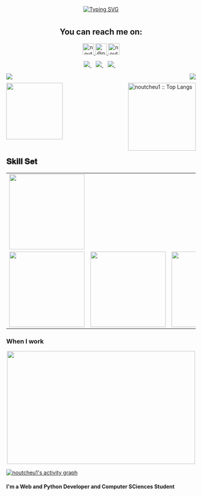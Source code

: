 <p align="center">
  <a href="https://github.com/noutcheu1"><img src="https://readme-typing-svg.herokuapp.com?font=Pacifico&size=23&pause=1000&width=435&lines=Hi+my+name+is+Noutcheu+Libert+;How+are+doing+%3F;i+am+Python+and+web+developer%2C;And+Computer+science+%2C;who+love+new+technologies+like+IA." alt="Typing SVG" /></a>
</p>
<p align='center'>
 <h1 align="center">
  <h2 align="center">You can reach me on: </h2>

<p align="center">

  <a href="https://www.linkedin.com/in/https://www.linkedin.com/in/libert-joran-noutcheu-14a590200/">
    <img src="https://www.vectorlogo.zone/logos/linkedin/linkedin-icon.svg" alt="noutcheu llibert joran LinkedIn Profile" height="30" width="30">
  </a>
  
  <a href="https://medium.com/@noutcheu1">
    <img src="https://www.vectorlogo.zone/logos/medium/medium-tile.svg" alt="@noutcheu1 Medium Profile" height="30" width="30">
  </a>
  
  <a href="https://twitter.com/noutcheu1">
    <img src="https://cdn.worldvectorlogo.com/logos/twitter-6.svg" alt="noutcheu libert Twitter Profile" height="30" width="30">
  </a>
</p>
</h1>

<p align='center'>
  <a href="https://t.me/The_libbrain">
    <img src="https://img.shields.io/badge/telegram-%230077B5.svg?&style=for-the-badge&logo=telegram&logoColor=white" />
  </a>&nbsp;&nbsp;

  <a href="mailto:libert.noutcheu@gmail.com">
    <img src="https://img.shields.io/badge/email me-%231DA1F3.svg?&style=for-the-badge&logo=gmail&logoColor=white" />
  </a>&nbsp;&nbsp;
  <a href="mailto:joran.noutcheu@facsciences-uy1.cm">
    <img src="https://img.shields.io/badge/email me-%231DA1F3.svg?&style=for-the-badge&logo=gmail&logoColor=white" />
  </a>&nbsp;&nbsp;
</p>



<img align="left" src="https://visitor-badge.laobi.icu/badge?page_id=noutcheu1.noutcheu1" />
<img align="right" src="https://img.shields.io/github/followers/noutcheu1?label=Follow&style=social" />
<h1 align="center"></h1>
<img align="left" height="150px" src="https://github-readme-stats.vercel.app/api?username=noutcheu1&show_icons=true&theme=merko&count_private=true" />
<img align="right" height="180px" src="https://github-readme-stats.vercel.app/api/top-langs/?username=noutcheu1&count_private=true&langs_count=10&theme=tokyonight&layout=compact&hide=html,css" alt="noutcheu1 :: Top Langs" />
<img height="150px" />
<br>
<br>
<h2 font-weight="bold">𝐒𝐤𝐢𝐥𝐥 𝐒𝐞𝐭</h2>
<table>
  <tr> 
      <td>
        <img src="https://cdn.iconscout.com/icon/free/png-128/angular-3-226070.png" width="200">
      </td>
  </tr>
  <tr>
     <td><img src="https://cdn.iconscout.com/icon/free/png-128/python-20-1175115.png" width="200"></td>
    <td><img src="https://cdn.iconscout.com/icon/free/png-128/java-22-225997.png" width="200"></td>
    <td><img src="https://cdn.iconscout.com/icon/free/png-128/bootstrap-226077.png" width="200"></td>
      <td><img src="https://cdn.iconscout.com/icon/free/png-128/html5-40-1175193.png" width="200"></td>
  <td><img src="https://cdn.iconscout.com/icon/free/png-128/css3-11-1175239.png" width="200"></td>
  <td><img src="https://cdn.iconscout.com/icon/free/png-128/git-18-1175219.png" width="200"></td>
  <td><img src="https://cdn.iconscout.com/icon/free/png-128/mysql-4-226026.png" width="200"></td>
  <td><img src="https://cdn.iconscout.com/icon/free/png-128/django-13-1175187.png" width="200"></td>
  <td><img src="https://daniel.feldroy.com/images/drf.png" width="200"></td>
  </tr>

</table>

### When I work
   <p align="center"><img src="https://tenor.com/view/silicon-valley-gif-5518465.gif" alt="" height="300" width="500"></p>

</table>


<a href="https://github.com/noutcheu1/noutcheu1"><img alt="noutcheu1's activity graph" src="https://activity-graph.herokuapp.com/graph?username=noutcheu1&bg_color=0e2239&color=58a6ff&line=114a88&point=58a6ff&hide_border=true" /></a>

#### I'm a Web and Python Developer and Computer SCiences Student


